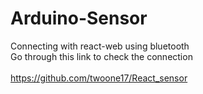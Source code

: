 # Arduino-Sensor

Connecting with react-web using bluetooth<br/>
Go through this link to check the connection <br/><br/>
https://github.com/twoone17/React_sensor
